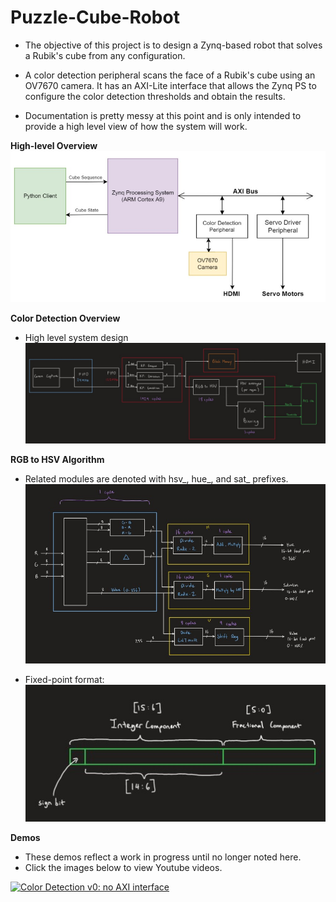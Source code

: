 # Puzzle-Cube-Robot

- The objective of this project is to design a Zynq-based robot that solves a Rubik's cube from any configuration.

- A color detection peripheral scans the face of a Rubik's cube using an OV7670 camera. It has an AXI-Lite interface that allows the Zynq PS to configure the color detection thresholds and obtain the results.

- Documentation is pretty messy at this point and is only intended to provide a high level view of how the system will work.

__High-level Overview__
![](docs/images/sys_top.jpg)

__Color Detection Overview__
- High level system design
![](docs/images/colorDetect_top.jpg)

__RGB to HSV Algorithm__
- Related modules are denoted with hsv_, hue_, and sat_ prefixes.
![](docs/images/rgbtohsv.jpg)

- Fixed-point format:
![](docs/images/fixedpoint.jpg)

__Demos__
- These demos reflect a work in progress until no longer noted here.
- Click the images below to view Youtube videos.

[![Color Detection v0: no AXI interface](https://img.youtube.com/vi/edkLfNpG_Xs/0.jpg)](https://www.youtube.com/watch?v=edkLfNpG_Xs)